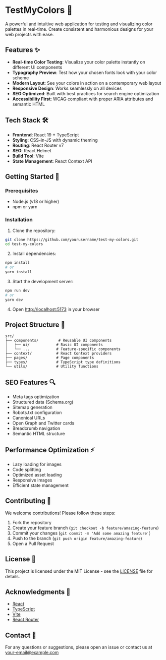# TestMyColors 🎨

A powerful and intuitive web application for testing and visualizing color palettes in real-time. Create consistent and harmonious designs for your web projects with ease.

## Features ✨

- **Real-time Color Testing**: Visualize your color palette instantly on different UI components
- **Typography Preview**: Test how your chosen fonts look with your color scheme
- **Modern Layout**: See your colors in action on a contemporary web layout
- **Responsive Design**: Works seamlessly on all devices
- **SEO Optimized**: Built with best practices for search engine optimization
- **Accessibility First**: WCAG compliant with proper ARIA attributes and semantic HTML

## Tech Stack 🛠️

- **Frontend**: React 19 + TypeScript
- **Styling**: CSS-in-JS with dynamic theming
- **Routing**: React Router v7
- **SEO**: React Helmet
- **Build Tool**: Vite
- **State Management**: React Context API

## Getting Started 🚀

### Prerequisites

- Node.js (v18 or higher)
- npm or yarn

### Installation

1. Clone the repository:
```bash
git clone https://github.com/yourusername/test-my-colors.git
cd test-my-colors
```

2. Install dependencies:
```bash
npm install
# or
yarn install
```

3. Start the development server:
```bash
npm run dev
# or
yarn dev
```

4. Open [http://localhost:5173](http://localhost:5173) in your browser

## Project Structure 📁

```
src/
├── components/         # Reusable UI components
│   ├── ui/            # Basic UI components
│   └── ...            # Feature-specific components
├── context/           # React Context providers
├── pages/             # Page components
├── types/             # TypeScript type definitions
└── utils/             # Utility functions
```

## SEO Features 🔍

- Meta tags optimization
- Structured data (Schema.org)
- Sitemap generation
- Robots.txt configuration
- Canonical URLs
- Open Graph and Twitter cards
- Breadcrumb navigation
- Semantic HTML structure

## Performance Optimization ⚡

- Lazy loading for images
- Code splitting
- Optimized asset loading
- Responsive images
- Efficient state management

## Contributing 🤝

We welcome contributions! Please follow these steps:

1. Fork the repository
2. Create your feature branch (`git checkout -b feature/amazing-feature`)
3. Commit your changes (`git commit -m 'Add some amazing feature'`)
4. Push to the branch (`git push origin feature/amazing-feature`)
5. Open a Pull Request

## License 📄

This project is licensed under the MIT License - see the [LICENSE](LICENSE) file for details.

## Acknowledgments 🙏

- [React](https://reactjs.org/)
- [TypeScript](https://www.typescriptlang.org/)
- [Vite](https://vitejs.dev/)
- [React Router](https://reactrouter.com/)

## Contact 📧

For any questions or suggestions, please open an issue or contact us at [your-email@example.com](mailto:your-email@example.com)
